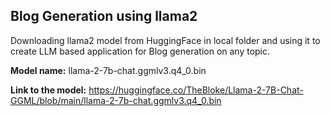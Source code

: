 ## Blog Generation using llama2
Downloading llama2 model from HuggingFace in local folder and using it to create LLM based application for Blog generation on any topic.

**Model name:** llama-2-7b-chat.ggmlv3.q4_0.bin

**Link to the model:**  https://huggingface.co/TheBloke/Llama-2-7B-Chat-GGML/blob/main/llama-2-7b-chat.ggmlv3.q4_0.bin
